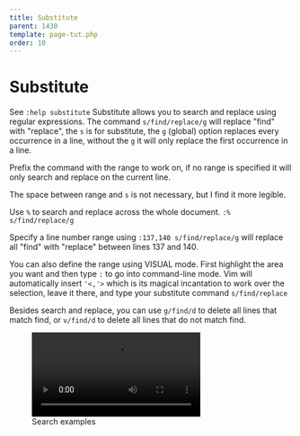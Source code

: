 ```yaml
---
title: Substitute
parent: 1430
template: page-tut.php
order: 10
---
```


# Substitute

<span class="sidenote">See `:help substitute`</span> Substitute allows you to search and replace using regular expressions. The command `s/find/replace/g` will replace "find" with "replace", the `s` is for substitute, the `g` (global) option replaces every occurrence in a line, without the `g` it will only replace the first occurrence in a line.

Prefix the command with the range to work on, if no range is specified it will only search and replace on the current line.


<span class="sidenote">The space between range and `s` is not necessary, but I find it more legible.</span>

Use `%` to search and replace across the whole document. `:% s/find/replace/g`

Specify a line number range using `:137,140 s/find/replace/g` will replace all "find" with "replace" between lines 137 and 140.

You can also define the range using VISUAL mode. First highlight the area you want and then type `:` to go into command-line mode. Vim will automatically insert `'<,'>` which is its magical incantation to work over the selection, leave it there, and type your substitute command `s/find/replace`

Besides search and replace, you can use `g/find/d` to delete all lines that match find, or `v/find/d` to delete all lines that do not match find.

<figure class="wp-block-video"><video controls src="https://mkaz.blog/wp-content/uploads/2019/03/vim-search.mp4"></video><figcaption>Search examples</figcaption></figure>

